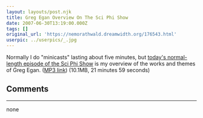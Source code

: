 ```yaml
---
layout: layouts/post.njk
title: Greg Egan Overview On The Sci Phi Show
date: 2007-06-30T13:19:00.000Z
tags: []
original_url: 'https://nemorathwald.dreamwidth.org/176543.html'
userpic: ../userpics/_.jpg
---
```

Normally I do "minicasts" lasting about five minutes, but [today's normal-length episode of the Sci Phi Show](http://thesciphishow.com/?p=140) is my overview of the works and themes of Greg Egan. ([MP3 link](http://thesciphishow.com/audio/tsps40.mp3)) (10.1MB, 21 minutes 59 seconds)

## Comments

---

none
